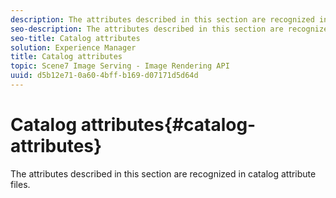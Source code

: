 ```yaml
---
description: The attributes described in this section are recognized in catalog attribute files.
seo-description: The attributes described in this section are recognized in catalog attribute files.
seo-title: Catalog attributes
solution: Experience Manager
title: Catalog attributes
topic: Scene7 Image Serving - Image Rendering API
uuid: d5b12e71-0a60-4bff-b169-d07171d5d64d
---
```


# Catalog attributes{#catalog-attributes}

The attributes described in this section are recognized in catalog attribute files.

